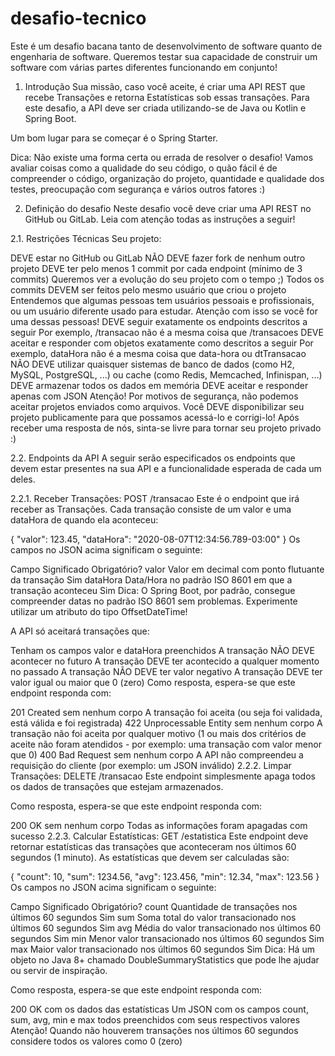 # desafio-tecnico


Este é um desafio bacana tanto de desenvolvimento de software quanto de engenharia de software. Queremos testar sua capacidade de construir um software com várias partes diferentes funcionando em conjunto!

1. Introdução
Sua missão, caso você aceite, é criar uma API REST que recebe Transações e retorna Estatísticas sob essas transações. Para este desafio, a API deve ser criada utilizando-se de Java ou Kotlin e Spring Boot.

Um bom lugar para se começar é o Spring Starter.

Dica: Não existe uma forma certa ou errada de resolver o desafio! Vamos avaliar coisas como a qualidade do seu código, o quão fácil é de compreender o código, organização do projeto, quantidade e qualidade dos testes, preocupação com segurança e vários outros fatores :)

2. Definição do desafio
Neste desafio você deve criar uma API REST no GitHub ou GitLab. Leia com atenção todas as instruções a seguir!

2.1. Restrições Técnicas
Seu projeto:

DEVE estar no GitHub ou GitLab
NÃO DEVE fazer fork de nenhum outro projeto
DEVE ter pelo menos 1 commit por cada endpoint (mínimo de 3 commits)
Queremos ver a evolução do seu projeto com o tempo ;)
Todos os commits DEVEM ser feitos pelo mesmo usuário que criou o projeto
Entendemos que algumas pessoas tem usuários pessoais e profissionais, ou um usuário diferente usado para estudar. Atenção com isso se você for uma dessas pessoas!
DEVE seguir exatamente os endpoints descritos a seguir
Por exemplo, /transacao não é a mesma coisa que /transacoes
DEVE aceitar e responder com objetos exatamente como descritos a seguir
Por exemplo, dataHora não é a mesma coisa que data-hora ou dtTransacao
NÃO DEVE utilizar quaisquer sistemas de banco de dados (como H2, MySQL, PostgreSQL, ...) ou cache (como Redis, Memcached, Infinispan, ...)
DEVE armazenar todos os dados em memória
DEVE aceitar e responder apenas com JSON
Atenção! Por motivos de segurança, não podemos aceitar projetos enviados como arquivos. Você DEVE disponibilizar seu projeto publicamente para que possamos acessá-lo e corrigi-lo! Após receber uma resposta de nós, sinta-se livre para tornar seu projeto privado :)

2.2. Endpoints da API
A seguir serão especificados os endpoints que devem estar presentes na sua API e a funcionalidade esperada de cada um deles.

2.2.1. Receber Transações: POST /transacao
Este é o endpoint que irá receber as Transações. Cada transação consiste de um valor e uma dataHora de quando ela aconteceu:

{
    "valor": 123.45,
    "dataHora": "2020-08-07T12:34:56.789-03:00"
}
Os campos no JSON acima significam o seguinte:

Campo	Significado	Obrigatório?
valor	Valor em decimal com ponto flutuante da transação	Sim
dataHora	Data/Hora no padrão ISO 8601 em que a transação aconteceu	Sim
Dica: O Spring Boot, por padrão, consegue compreender datas no padrão ISO 8601 sem problemas. Experimente utilizar um atributo do tipo OffsetDateTime!

A API só aceitará transações que:

Tenham os campos valor e dataHora preenchidos
A transação NÃO DEVE acontecer no futuro
A transação DEVE ter acontecido a qualquer momento no passado
A transação NÃO DEVE ter valor negativo
A transação DEVE ter valor igual ou maior que 0 (zero)
Como resposta, espera-se que este endpoint responda com:

201 Created sem nenhum corpo
A transação foi aceita (ou seja foi validada, está válida e foi registrada)
422 Unprocessable Entity sem nenhum corpo
A transação não foi aceita por qualquer motivo (1 ou mais dos critérios de aceite não foram atendidos - por exemplo: uma transação com valor menor que 0)
400 Bad Request sem nenhum corpo
A API não compreendeu a requisição do cliente (por exemplo: um JSON inválido)
2.2.2. Limpar Transações: DELETE /transacao
Este endpoint simplesmente apaga todos os dados de transações que estejam armazenados.

Como resposta, espera-se que este endpoint responda com:

200 OK sem nenhum corpo
Todas as informações foram apagadas com sucesso
2.2.3. Calcular Estatísticas: GET /estatistica
Este endpoint deve retornar estatísticas das transações que aconteceram nos últimos 60 segundos (1 minuto). As estatísticas que devem ser calculadas são:

{
    "count": 10,
    "sum": 1234.56,
    "avg": 123.456,
    "min": 12.34,
    "max": 123.56
}
Os campos no JSON acima significam o seguinte:

Campo	Significado	Obrigatório?
count	Quantidade de transações nos últimos 60 segundos	Sim
sum	Soma total do valor transacionado nos últimos 60 segundos	Sim
avg	Média do valor transacionado nos últimos 60 segundos	Sim
min	Menor valor transacionado nos últimos 60 segundos	Sim
max	Maior valor transacionado nos últimos 60 segundos	Sim
Dica: Há um objeto no Java 8+ chamado DoubleSummaryStatistics que pode lhe ajudar ou servir de inspiração.

Como resposta, espera-se que este endpoint responda com:

200 OK com os dados das estatísticas
Um JSON com os campos count, sum, avg, min e max todos preenchidos com seus respectivos valores
Atenção! Quando não houverem transações nos últimos 60 segundos considere todos os valores como 0 (zero)
